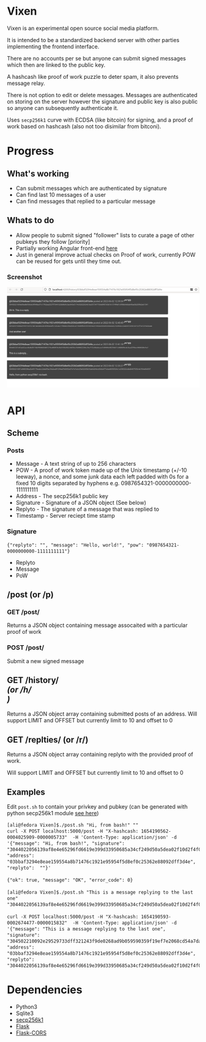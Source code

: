 # Vixen

Vixen is an experimental open source social media platform.

It is intended to be a standardized backend server with other parties implementing the frontend interface.

There are no accounts per se but anyone can submit signed messages which then are linked to the public key.

A hashcash like proof of work puzzle to deter spam, it also prevents message relay.

There is not option to edit or delete messages. Messages are authenticated on storing on the server however the signature and public key is also public so anyone can subsequently authenticate it.

Uses `secp256k1` curve with ECDSA (like bitcoin) for signing, and a proof of work based on hashcash (also not too disimilar from bitconi).

# Progress

## What's working
* Can submit messages which are authenticated by signature
* Can find last 10 messages of a user
* Can find messages that replied to a particular message
## Whats to do
* Allow people to submit signed "follower" lists to curate a page of other pubkeys they follow [priority]
* Partially working Angular front-end [here](https://github.com/ali-raheem/vixen-ng)
* Just in general improve actual checks on Proof of work, currently POW can be reused for gets until they time out.

### Screenshot
![Screenshot of vixen-ng](Screenshot.png)

# API

## Scheme

### Posts
* Message - A text string of up to 256 characters
* POW - A proof of work token made up of the Unix timestamp (+/-10 leeway), a nonce, and some junk data each left padded with 0s for a fixed 10 digits separated by hyphens e.g. 0987654321-0000000000-1111111111
* Address - The secp256k1 public key
* Signature - Signature of a JSON object (See below)
* Replyto - The signature of a message that was replied to
* Timestamp - Server reciept time stamp

### Signature

```
{"replyto": "", "message": "Hello, world!", "pow": "0987654321-0000000000-1111111111"}
```
* Replyto
* Message
* PoW

## /post (or /p)
### GET /post/<POW>
Returns a JSON object containing message assocaited with a particular proof of work
### POST /post/
Submit a new signed message

## GET /history/<address> (or /h/<address>)
Returns a JSON object array containing submitted posts of an address.
Will support LIMIT and OFFSET but currently limit to 10 and offset to 0

## GET /replties/<pow> (or /r/<pow>)
Returns a JSON object array containing replyto with the provided proof of work.

Will support LIMIT and OFFSET but currently limit to 10 and offset to 0

## Examples
Edit `post.sh` to contain your privkey and pubkey (can be generated with python secp256k1 module [see here](https://pypi.org/project/secp256k1/))
```
[ali@fedora Vixen]$./post.sh "Hi, from bash!" ""
curl -X POST localhost:5000/post -H "X-hashcash: 1654190562-0004025909-0000005733"  -H 'Content-Type: application/json' -d '{"message": "Hi, from bash!", "signature": "3044022056139af8e4e65296fd6619e399d33950685a34cf249d50a5dea02f10d2f4f00b022035ab62cf378abf0a76fc26a357b5ef876f14dc1f478707cd5af5157c29b0b19e", "address": "03bbaf3294e8eae159554a8b71476c1921e95954f5d8ef0c25362e88092dff3d4e", "replyto":  ""}'

{"ok": true, "message": "OK", "error_code": 0}

[ali@fedora Vixen]$./post.sh "This is a message replying to the last one" "3044022056139af8e4e65296fd6619e399d33950685a34cf249d50a5dea02f10d2f4f00b022035ab62cf378abf0a76fc26a357b5ef876f14dc1f478707cd5af5157c29b0b19e"

curl -X POST localhost:5000/post -H "X-hashcash: 1654190593-0002674477-0000015832"  -H 'Content-Type: application/json' -d '{"message": "This is a message replying to the last one", "signature": "304502210092e29529733dff321243f9de0268ad9b059590359f19ef7e2068cd54a7daa08602207853ca50c8faf27b30d93ddc6ecb7fec9b9564e5aff7a6180152cf5f644ef179", "address": "03bbaf3294e8eae159554a8b71476c1921e95954f5d8ef0c25362e88092dff3d4e", "replyto":  "3044022056139af8e4e65296fd6619e399d33950685a34cf249d50a5dea02f10d2f4f00b022035ab62cf378abf0a76fc26a357b5ef876f14dc1f478707cd5af5157c29b0b19e"}'
```

# Dependencies

* Python3
* Sqlite3
* [secp256k1](https://pypi.org/project/secp256k1/)
* [Flask](https://pypi.org/project/Flask/)
* [Flask-CORS](https://pypi.org/project/Flask-Cors/)